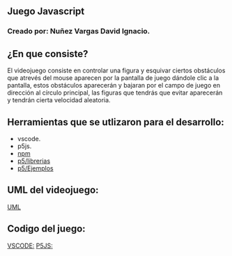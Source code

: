 
## Juego Javascript

### Creado por: Nuñez Vargas David Ignacio.

## ¿En que consiste?
El videojuego consiste en controlar una figura y esquivar ciertos obstáculos que atrevés del mouse aparecen por la pantalla de juego dándole clic a la pantalla, estos obstáculos aparecerán y bajaran por el campo de juego en dirección al círculo principal, las figuras que tendrás que evitar aparecerán y tendrán cierta velocidad aleatoria.

## Herramientas que se utlizaron para el desarrollo:
- vscode.
- p5js.
- [npm](https://www.npmjs.com/package/draw-axis-p5js)
- [p5/librerias](https://p5js.org/es/libraries/)
- [p5/Ejemplos](https://p5js.org/es/examples/)

## UML del videojuego:
[UML](https://github.com/DavidVargas20/figura1/blob/main/Diagrama%20sin%20t%C3%ADtulo.drawio.png)

## Codigo del juego:
[VSCODE:](https://github.com/DavidVargas20/figura1/tree/main/p5js(juego))
[P5JS:](https://editor.p5js.org/DavidVargas20/sketches/GkmMuVR6d)
